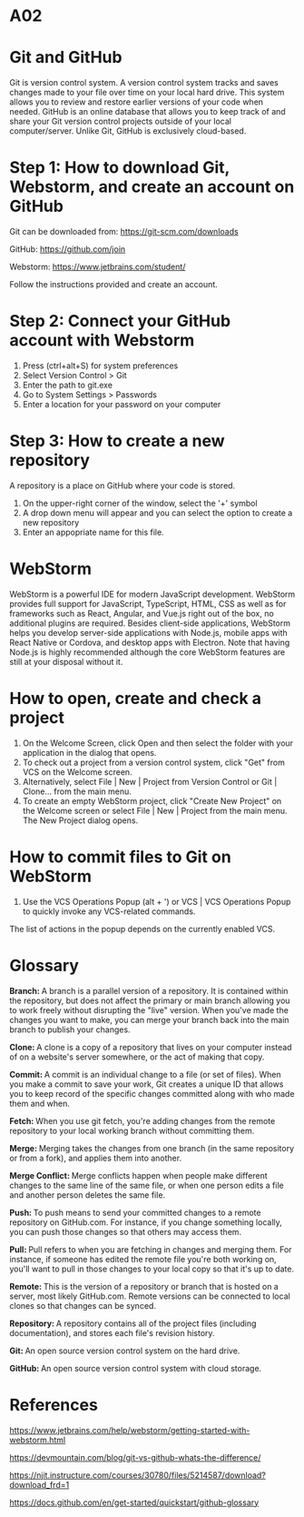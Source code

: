 # A02

# Git and GitHub
Git is version control system. A version control system tracks and saves changes made to your file over time on your local hard drive. This system allows you to review and restore earlier versions of your code when needed.
GitHub is an online database that allows you to keep track of and share your Git version control projects outside of your local computer/server. Unlike Git, GitHub is exclusively cloud-based.

# Step 1: How to download Git, Webstorm, and create an account on GitHub
Git can be downloaded from: https://git-scm.com/downloads

GitHub: https://github.com/join

Webstorm: https://www.jetbrains.com/student/

Follow the instructions provided and create an account.

# Step 2: Connect your GitHub account with Webstorm

1. Press (ctrl+alt+S) for system preferences
2. Select Version Control > Git
3. Enter the path to git.exe
4. Go to System Settings > Passwords
5. Enter a location for your password on your computer

# Step 3: How to create a new repository

A repository is a place on GitHub where your code is stored.
1. On the upper-right corner of the window, select the '+' symbol
2. A drop down menu will appear and you can select the option to create a new repository
3. Enter an appopriate name for this file.

# WebStorm

WebStorm is a powerful IDE for modern JavaScript development. WebStorm provides full support for JavaScript, TypeScript, HTML, CSS as well as for frameworks such as React, Angular, and Vue.js right out of the box, no additional plugins are required. Besides client-side applications, WebStorm helps you develop server-side applications with Node.js, mobile apps with React Native or Cordova, and desktop apps with Electron. Note that having Node.js is highly recommended although the core WebStorm features are still at your disposal without it.

# How to open, create and check a project

1. On the Welcome Screen, click Open and then select the folder with your application in the dialog that opens.
2. To check out a project from a version control system﻿, click "Get" from VCS on the Welcome screen.
3. Alternatively, select File | New | Project from Version Control or Git | Clone… from the main menu.
4. To create an empty WebStorm project﻿, click "Create New Project" on the Welcome screen or select File | New | Project from the main menu. The New Project dialog opens.

# How to commit files to Git on WebStorm

1. Use the VCS Operations Popup (alt + ') or VCS | VCS Operations Popup to quickly invoke any VCS-related commands.

The list of actions in the popup depends on the currently enabled VCS.

# Glossary

<strong> Branch: </strong> A branch is a parallel version of a repository. It is contained within the repository, but does not affect the primary or main branch allowing you to work freely without disrupting the "live" version. When you've made the changes you want to make, you can merge your branch back into the main branch to publish your changes.

<strong> Clone: </strong> A clone is a copy of a repository that lives on your computer instead of on a website's server somewhere, or the act of making that copy.

<strong> Commit: </strong> A commit is an individual change to a file (or set of files). When you make a commit to save your work, Git creates a unique ID that allows you to keep record of the specific changes committed along with who made them and when.

<strong> Fetch: </strong> When you use git fetch, you're adding changes from the remote repository to your local working branch without committing them.

<strong> Merge: </strong> Merging takes the changes from one branch (in the same repository or from a fork), and applies them into another. 

<strong> Merge Conflict: </strong> Merge conflicts happen when people make different changes to the same line of the same file, or when one person edits a file and another person deletes the same file.

<strong> Push: </strong> To push means to send your committed changes to a remote repository on GitHub.com. For instance, if you change something locally, you can push those changes so that others may access them.

<strong> Pull: </strong> Pull refers to when you are fetching in changes and merging them. For instance, if someone has edited the remote file you're both working on, you'll want to pull in those changes to your local copy so that it's up to date.

<strong> Remote: </strong> This is the version of a repository or branch that is hosted on a server, most likely GitHub.com. Remote versions can be connected to local clones so that changes can be synced.

<strong> Repository: </strong>  A repository contains all of the project files (including documentation), and stores each file's revision history.

<strong> Git: </strong> An open source version control system on the hard drive.

<strong> GitHub: </strong> An open source version control system with cloud storage.

# References
https://www.jetbrains.com/help/webstorm/getting-started-with-webstorm.html

https://devmountain.com/blog/git-vs-github-whats-the-difference/

https://njit.instructure.com/courses/30780/files/5214587/download?download_frd=1

https://docs.github.com/en/get-started/quickstart/github-glossary
